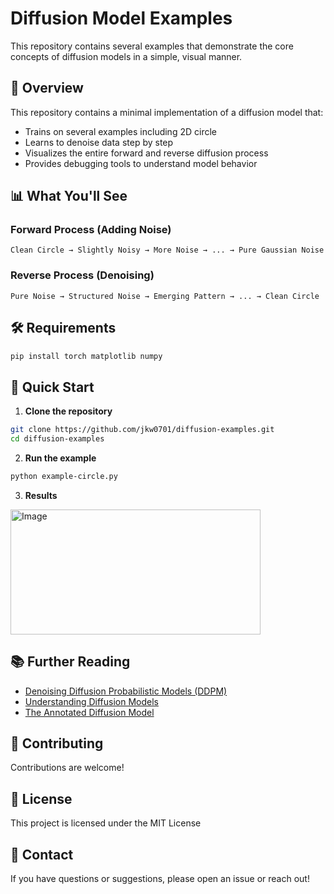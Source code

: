 # Diffusion Model Examples

This repository contains several examples that demonstrate the core concepts of diffusion models in a simple, visual manner.

## 🎯 Overview

This repository contains a minimal implementation of a diffusion model that:
- Trains on several examples including 2D circle
- Learns to denoise data step by step
- Visualizes the entire forward and reverse diffusion process
- Provides debugging tools to understand model behavior

## 📊 What You'll See

### Forward Process (Adding Noise)
```
Clean Circle → Slightly Noisy → More Noise → ... → Pure Gaussian Noise
```

### Reverse Process (Denoising)
```
Pure Noise → Structured Noise → Emerging Pattern → ... → Clean Circle
```

## 🛠️ Requirements

```bash
pip install torch matplotlib numpy
```

## 🚀 Quick Start

1. **Clone the repository**
```bash
git clone https://github.com/jkw0701/diffusion-examples.git
cd diffusion-examples
```

2. **Run the example**
```bash
python example-circle.py
```

3. **Results**
<img width="400" height="200" alt="Image" src="https://github.com/user-attachments/assets/970b13a9-4844-40b2-b924-c366b1cdb37f" />
   

## 📚 Further Reading

- [Denoising Diffusion Probabilistic Models (DDPM)](https://arxiv.org/abs/2006.11239)
- [Understanding Diffusion Models](https://lilianweng.github.io/posts/2021-07-11-diffusion-models/)
- [The Annotated Diffusion Model](https://huggingface.co/blog/annotated-diffusion)

## 🤝 Contributing

Contributions are welcome!

## 📄 License

This project is licensed under the MIT License

## 📧 Contact

If you have questions or suggestions, please open an issue or reach out!
